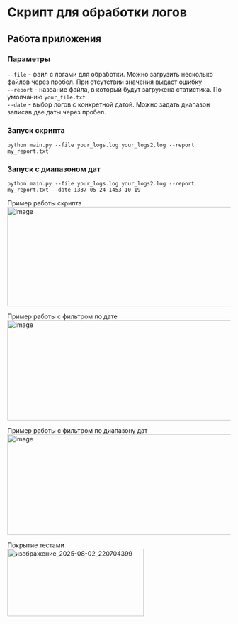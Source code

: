 # Скрипт для обработки логов

## Работа приложения

### Параметры
`--file` - файл с логами для обработки. Можно загрузить несколько файлов через пробел. При отсутствии значения выдаст ошибку  
`--report` - название файла, в который будут загружена статистика. По умолчанию `your_file.txt`  
`--date` - выбор логов с конкретной датой. Можно задать диапазон записав две даты через пробел.  

### Запуск скрипта
```bush
python main.py --file your_logs.log your_logs2.log --report my_report.txt
```
### Запуск c диапазоном дат
```bush
python main.py --file your_logs.log your_logs2.log --report my_report.txt --date 1337-05-24 1453-10-19
```
Пример работы скрипта
<img width="1255" height="224" alt="image" src="https://github.com/user-attachments/assets/8d41d4ac-36c5-4fde-b7b6-e5404e724060" />

Пример работы с фильтром по дате
<img width="1444" height="226" alt="image" src="https://github.com/user-attachments/assets/f99b00f9-b62d-4ce3-9e01-ad79fdeb8142" />

Пример работы с фильтром по диапазону дат
<img width="1540" height="227" alt="image" src="https://github.com/user-attachments/assets/c9fd4a9c-55e5-497f-9bf1-230b52e0f6ce" />

Покрытие тестами  
<img width="308" height="152" alt="изображение_2025-08-02_220704399" src="https://github.com/user-attachments/assets/50a90d72-4e20-40fb-a393-cb8029ddfeff" />
